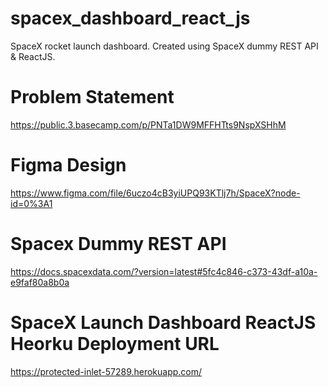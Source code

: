 # spacex_dashboard_react_js
SpaceX rocket launch dashboard. Created using SpaceX dummy REST API & ReactJS.

# Problem Statement
https://public.3.basecamp.com/p/PNTa1DW9MFFHTts9NspXSHhM

# Figma Design
https://www.figma.com/file/6uczo4cB3yiUPQ93KTlj7h/SpaceX?node-id=0%3A1

# Spacex Dummy REST API
https://docs.spacexdata.com/?version=latest#5fc4c846-c373-43df-a10a-e9faf80a8b0a

# SpaceX Launch Dashboard ReactJS Heorku Deployment URL
https://protected-inlet-57289.herokuapp.com/   
